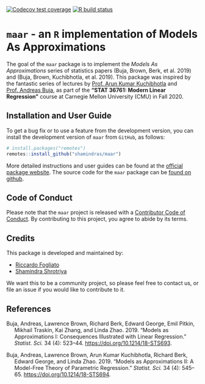
<!-- badges: start -->

[![Codecov test
coverage](https://codecov.io/gh/shamindras/maar/branch/master/graph/badge.svg)](https://codecov.io/gh/shamindras/maar?branch=master)
[![R build
status](https://github.com/shamindras/maar/workflows/R-CMD-check/badge.svg)](https://github.com/shamindras/maar/actions)
<!-- badges: end -->

# `maar` - an `R` implementation of Models As Approximations

The goal of the `maar` package is to implement the *Models As
Approximations* series of statistics papers (Buja, Brown, Berk, et al.
2019) and (Buja, Brown, Kuchibhotla, et al. 2019). This package was
inspired by the fantastic series of lectures by [Prof. Arun Kumar
Kuchibhotla](https://arun-kuchibhotla.github.io/) and [Prof. Andreas
Buja](http://www-stat.wharton.upenn.edu/~buja/), as part of the **“STAT
36761: Modern Linear Regression”** course at Carnegie Mellon University
(CMU) in Fall 2020.

## Installation and User Guide

To get a bug fix or to use a feature from the development version, you
can install the development version of `maar` from `GitHub`, as follows:

``` r
# install.packages("remotes")
remotes::install_github("shamindras/maar")
```

More detailed instructions and user guides can be found at the [official
package website](https://shamindras.github.io/maar/). The source code
for the `maar` package can be [found on
github](https://github.com/shamindras/maar).

## Code of Conduct

Please note that the `maar` project is released with a [Contributor Code
of
Conduct](https://contributor-covenant.org/version/2/0/CODE_OF_CONDUCT.html).
By contributing to this project, you agree to abide by its terms.

## Credits

This package is developed and maintained by:

-   [Riccardo Fogliato](http://www.stat.cmu.edu/~rfogliat/)
-   [Shamindra Shrotriya](https://www.shamindras.com/)

We want this to be a community project, so please feel free to contact
us, or file an issue if you would like to contribute to it.

## References

<div id="refs" class="references csl-bib-body hanging-indent">

<div id="ref-buja2019modelsasapproximationspart1" class="csl-entry">

Buja, Andreas, Lawrence Brown, Richard Berk, Edward George, Emil Pitkin,
Mikhail Traskin, Kai Zhang, and Linda Zhao. 2019. “Models as
Approximations I: Consequences Illustrated with Linear Regression.”
*Statist. Sci.* 34 (4): 523–44. <https://doi.org/10.1214/18-STS693>.

</div>

<div id="ref-buja2019modelsasapproximationspart2" class="csl-entry">

Buja, Andreas, Lawrence Brown, Arun Kumar Kuchibhotla, Richard Berk,
Edward George, and Linda Zhao. 2019. “Models as Approximations II: A
Model-Free Theory of Parametric Regression.” *Statist. Sci.* 34 (4):
545–65. <https://doi.org/10.1214/18-STS694>.

</div>

</div>
